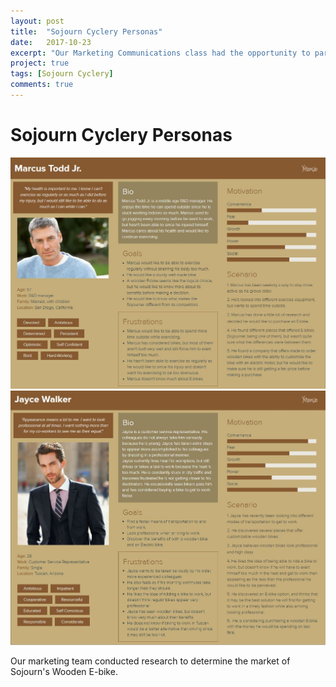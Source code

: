 ```yaml
---
layout: post
title:  "Sojourn Cyclery Personas"
date:   2017-10-23
excerpt: "Our Marketing Communications class had the opportunity to partner with Sojourn Cyclery to identify the market for the Sojourn's Wooden E-bike. These are the personas I created."
project: true
tags: [Sojourn Cyclery]
comments: true
---
```

# Sojourn Cyclery Personas
![Persona](/assets/img/MarketingPersona1.JPG)
![Persona](/assets/img/MarketingPersona2.JPG)

Our marketing team conducted research to determine the market of Sojourn's Wooden E-bike. 
